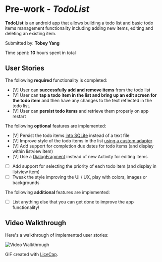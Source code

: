 # Pre-work - *TodoList*

**TodoList** is an android app that allows building a todo list and basic todo items management functionality including adding new items, editing and deleting an existing item.

Submitted by: **Tobey Yang**

Time spent: **10** hours spent in total

## User Stories

The following **required** functionality is completed:

* [V] User can **successfully add and remove items** from the todo list
* [V] User can **tap a todo item in the list and bring up an edit screen for the todo item** and then have any changes to the text reflected in the todo list.
* [V] User can **persist todo items** and retrieve them properly on app restart

The following **optional** features are implemented:

* [V] Persist the todo items [into SQLite](http://guides.codepath.com/android/Persisting-Data-to-the-Device#sqlite) instead of a text file
* [V] Improve style of the todo items in the list [using a custom adapter](http://guides.codepath.com/android/Using-an-ArrayAdapter-with-ListView)
* [V] Add support for completion due dates for todo items (and display within listview item)
* [V] Use a [DialogFragment](http://guides.codepath.com/android/Using-DialogFragment) instead of new Activity for editing items
* [ ] Add support for selecting the priority of each todo item (and display in listview item)
* [ ] Tweak the style improving the UI / UX, play with colors, images or backgrounds

The following **additional** features are implemented:

* [ ] List anything else that you can get done to improve the app functionality!

## Video Walkthrough 

Here's a walkthrough of implemented user stories:

<img src='http://imgur.com/a/tGIU9' title='Video Walkthrough' width='' alt='Video Walkthrough' />

GIF created with [LiceCap](http://www.cockos.com/licecap/).
